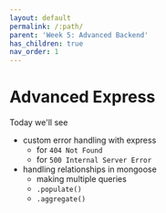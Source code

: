 ```yaml
---
layout: default
permalink: /:path/
parent: 'Week 5: Advanced Backend'
has_children: true
nav_order: 1
---
```


# Advanced Express

Today we'll see

- custom error handling with express
  - for `404 Not Found`
  - for `500 Internal Server Error`
- handling relationships in mongoose
  - making multiple queries
  - `.populate()`
  - `.aggregate()`
